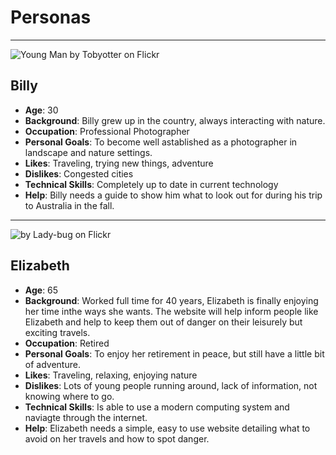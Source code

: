 # Personas

---

![Young Man by Tobyotter on Flickr](http://farm8.staticflickr.com/7015/6450184981_bd25239660_z.jpg)

## Billy
- **Age**: 30
- **Background**: Billy grew up in the country, always interacting with nature.
- **Occupation**: Professional Photographer
- **Personal Goals**: To become well astablished as a photographer in landscape and nature settings.
- **Likes**: Traveling, trying new things, adventure
- **Dislikes**: Congested cities
- **Technical Skills**: Completely up to date in current technology
- **Help**: Billy needs a guide to show him what to look out for during his trip to Australia in the fall. 

---

![by Lady-bug on Flickr](http://farm1.staticflickr.com/29/47679103_f703b2f923_z.jpg?zz=1)

## Elizabeth

- **Age**: 65
- **Background**: Worked full time for 40 years, Elizabeth is finally enjoying her time inthe ways she wants. The website will help inform people like Elizabeth and help to keep them out of danger on their leisurely but exciting travels. 
- **Occupation**: Retired
- **Personal Goals**: To enjoy her retirement in peace, but still have a little bit of adventure.
- **Likes**: Traveling, relaxing, enjoying nature
- **Dislikes**: Lots of young people running around, lack of information, not knowing where to go.
- **Technical Skills**: Is able to use a modern computing system and naviagte through the internet.
- **Help**: Elizabeth needs a simple, easy to use website detailing what to avoid on her travels and how to spot danger.